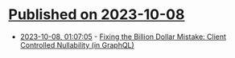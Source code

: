 # [Published on 2023-10-08](index.md)

* [2023-10-08, 01:07:05](https://lobste.rs/s/hqujy3/fixing_billion_dollar_mistake_client) - [Fixing the Billion Dollar Mistake: Client Controlled Nullability (in GraphQL)](https://youtu.be/k5Qec3OvKjU)
